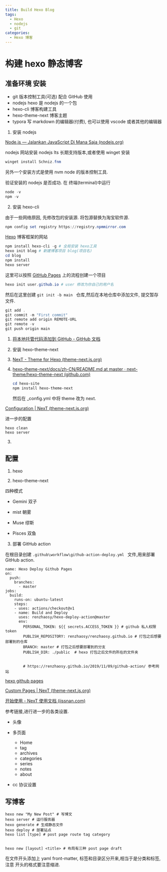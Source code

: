 ```yaml
---
title: Build Hexo Blog
tags: 
  - Hexo
  - nodejs
  - git
categories: 
  - Hexo 博客
---
```


# 构建 hexo 静态博客

## 准备环境 安装

* git 版本控制工具(可选) 配合 GitHub 使用
* nodejs hexo 是 nodejs 的一个包
* hexo-cli 博客构建工具
* hexo-theme-next 博客主题
* typora 写 markdown 的编辑器(付费), 也可以使用 vscode 或者其他的编辑器

1. 安装 nodejs

[Node.js — Jalankan JavaScript Di Mana Saja (nodejs.org)](https://nodejs.org/id)

nodejs 网站安装 nodejs lts 长期支持版本,或者使用 winget 安装

```powershell
winget install Schniz.fnm
```

另外一个安装方式是使用 nvm node 的版本控制工具.

验证安装的 nodejs 是否成功. 在 终端(terminal)中运行

``` powershell
node -v
npm -v
```



2.  安装 hexo-cli

由于一些网络原因, 先修改包的安装源. 将包源替换为淘宝软件源.



``` powershell
npm config set registry https://registry.npmmirror.com
```

[Hexo](https://hexo.io/zh-cn/) 博客框架的网站

``` powershell
npm install hexo-cli -g # 全局安装 hexo工具
hexo init blog # 新建博客项目 blog(项目名)
cd blog
npm install
hexo server
```



这里可以按照 [GitHub Pages](https://pages.github.com/) 上的流程创建一个项目

```powershell
hexo init user.github.io # user 修改为你自己的用户名
```

然后在这里创建 ``git init -b main `` 仓库,然后在本地仓库中添加文件, 提交暂存文件.

```powershell
git add .
git commit -m "First commit"
git remote add origin REMOTE-URL
git remote -v
git push origin main
```



1. [将本地托管代码添加到 GitHub - GitHub 文档](https://docs.github.com/zh/migrations/importing-source-code/using-the-command-line-to-import-source-code/adding-locally-hosted-code-to-github)






3.  安装 hexo-theme-next

1. [NexT - Theme for Hexo (theme-next.js.org)](https://theme-next.js.org/)

2. [hexo-theme-next/docs/zh-CN/README.md at master · next-theme/hexo-theme-next (github.com)](https://github.com/next-theme/hexo-theme-next/blob/master/docs/zh-CN/README.md)

   ``` powershell
   cd hexo-site
   npm install hexo-theme-next		
   ```

   然后在 _config.yml 中将 theme 改为 next.

[Configuration | NexT (theme-next.js.org)](https://theme-next.js.org/docs/getting-started/configuration.html)

进一步的配置

```
hexo clean
hexo server
```






3. 






##  配置 

1. hexo



2. hexo-theme-next

四种模式

* Gemini 双子



* mist 朝雾



* Muse 缪斯



* Pisces 双鱼	





3. 部署 GitHub action

在根目录创建 ``.github\workflow\github-action-deploy.yml `` 文件,用来部署 GitHub action. 

```
name: Hexo Deploy Github Pages
on:
  push:
    branches:
      - master
jobs:
  build:
    runs-on: ubuntu-latest
    steps:
    - uses: actions/checkout@v1
    - name: Build and Deploy
      uses: renzhaosy/hexo-deploy-action@master
      env:
        PERSONAL_TOKEN: ${{ secrets.ACCESS_TOKEN }} # github 私人权限token
        PUBLISH_REPOSITORY: renzhaosy/renzhaosy.github.io # 打包之后想要部署到的仓库
        BRANCH: master # 打包之后想要部署到的分支
        PUBLISH_DIR: ./public  # hexo 打包之后文件的所在的文件夹


        # https://renzhaosy.github.io/2019/11/09/github-action/ 参考网站
```


[hexo github pages](https://hexo.io/zh-cn/docs/github-pages)


[Custom Pages | NexT (theme-next.js.org)](https://theme-next.js.org/docs/theme-settings/custom-pages)

[开始使用 - NexT 使用文档 (iissnan.com)](https://theme-next.iissnan.com/getting-started.html)

参考链接,进行进一步的各类设置.

* 头像
* 多页面
  * Home
  * tag
  * archives
  * categories
  * series
  * notes
  * about

* cc 协议设置

## 写博客

``` 
hexo new "My New Post" # 写博文
hexo server # 运行服务器
hexo generate # 生成静态文件
hexo deploy # 部署站点
hexo list [type] # post page route tag category


hexo new [layout] <title> # 布局有三种 post page draft
```

在文件开头添加上 yaml front-matter,
标签和目录区分开来,相当于是分类和标签, 注意 开头的格式要注意缩进.